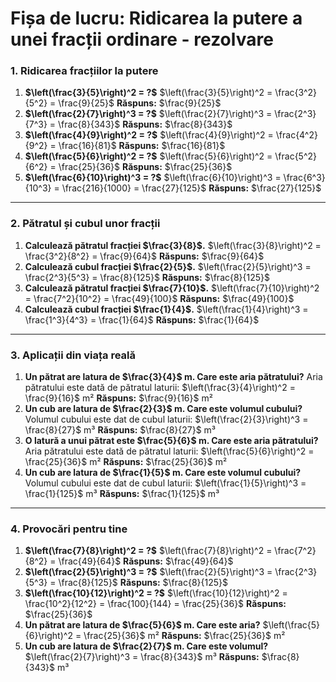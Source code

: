 # **Fișa de lucru: Ridicarea la putere a unei fracții ordinare** - rezolvare

### **1. Ridicarea fracțiilor la putere**

1. **$\left(\frac{3}{5}\right)^2 = ?$**
    $\left(\frac{3}{5}\right)^2 = \frac{3^2}{5^2} = \frac{9}{25}$
    **Răspuns:** $\frac{9}{25}$
2. **$\left(\frac{2}{7}\right)^3 = ?$**
    $\left(\frac{2}{7}\right)^3 = \frac{2^3}{7^3} = \frac{8}{343}$
    **Răspuns:** $\frac{8}{343}$
3. **$\left(\frac{4}{9}\right)^2 = ?$**
    $\left(\frac{4}{9}\right)^2 = \frac{4^2}{9^2} = \frac{16}{81}$
    **Răspuns:** $\frac{16}{81}$
4. **$\left(\frac{5}{6}\right)^2 = ?$**
    $\left(\frac{5}{6}\right)^2 = \frac{5^2}{6^2} = \frac{25}{36}$
    **Răspuns:** $\frac{25}{36}$
5. **$\left(\frac{6}{10}\right)^3 = ?$**
    $\left(\frac{6}{10}\right)^3 = \frac{6^3}{10^3} = \frac{216}{1000} = \frac{27}{125}$
    **Răspuns:** $\frac{27}{125}$

------

### **2. Pătratul și cubul unor fracții**

1. **Calculează pătratul fracției $\frac{3}{8}$.**
    $\left(\frac{3}{8}\right)^2 = \frac{3^2}{8^2} = \frac{9}{64}$
    **Răspuns:** $\frac{9}{64}$
2. **Calculează cubul fracției $\frac{2}{5}$.**
    $\left(\frac{2}{5}\right)^3 = \frac{2^3}{5^3} = \frac{8}{125}$
    **Răspuns:** $\frac{8}{125}$
3. **Calculează pătratul fracției $\frac{7}{10}$.**
    $\left(\frac{7}{10}\right)^2 = \frac{7^2}{10^2} = \frac{49}{100}$
    **Răspuns:** $\frac{49}{100}$
4. **Calculează cubul fracției $\frac{1}{4}$.**
    $\left(\frac{1}{4}\right)^3 = \frac{1^3}{4^3} = \frac{1}{64}$
    **Răspuns:** $\frac{1}{64}$

------

### **3. Aplicații din viața reală**

1. **Un pătrat are latura de $\frac{3}{4}$ m. Care este aria pătratului?**
    Aria pătratului este dată de pătratul laturii:
    $\left(\frac{3}{4}\right)^2 = \frac{9}{16}$ m²
    **Răspuns:** $\frac{9}{16}$ m²
2. **Un cub are latura de $\frac{2}{3}$ m. Care este volumul cubului?**
    Volumul cubului este dat de cubul laturii:
    $\left(\frac{2}{3}\right)^3 = \frac{8}{27}$ m³
    **Răspuns:** $\frac{8}{27}$ m³
3. **O latură a unui pătrat este $\frac{5}{6}$ m. Care este aria pătratului?**
    Aria pătratului este dată de pătratul laturii:
    $\left(\frac{5}{6}\right)^2 = \frac{25}{36}$ m²
    **Răspuns:** $\frac{25}{36}$ m²
4. **Un cub are latura de $\frac{1}{5}$ m. Care este volumul cubului?**
    Volumul cubului este dat de cubul laturii:
    $\left(\frac{1}{5}\right)^3 = \frac{1}{125}$ m³
    **Răspuns:** $\frac{1}{125}$ m³

------

### **4. Provocări pentru tine**

1. **$\left(\frac{7}{8}\right)^2 = ?$**
    $\left(\frac{7}{8}\right)^2 = \frac{7^2}{8^2} = \frac{49}{64}$
    **Răspuns:** $\frac{49}{64}$
2. **$\left(\frac{2}{5}\right)^3 = ?$**
    $\left(\frac{2}{5}\right)^3 = \frac{2^3}{5^3} = \frac{8}{125}$
    **Răspuns:** $\frac{8}{125}$
3. **$\left(\frac{10}{12}\right)^2 = ?$**
    $\left(\frac{10}{12}\right)^2 = \frac{10^2}{12^2} = \frac{100}{144} = \frac{25}{36}$
    **Răspuns:** $\frac{25}{36}$
4. **Un pătrat are latura de $\frac{5}{6}$ m. Care este aria?**
    $\left(\frac{5}{6}\right)^2 = \frac{25}{36}$ m²
    **Răspuns:** $\frac{25}{36}$ m²
5. **Un cub are latura de $\frac{2}{7}$ m. Care este volumul?**
    $\left(\frac{2}{7}\right)^3 = \frac{8}{343}$ m³
    **Răspuns:** $\frac{8}{343}$ m³